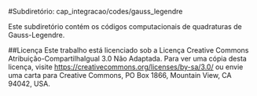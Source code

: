 #Subdiretório: cap_integracao/codes/gauss_legendre

Este subdiretório contém os códigos computacionais de quadraturas de Gauss-Legendre.

##Licença
Este trabalho está licenciado sob a Licença Creative Commons Atribuição-CompartilhaIgual 3.0 Não Adaptada. Para ver uma cópia desta licença, visite https://creativecommons.org/licenses/by-sa/3.0/ ou envie uma carta para Creative Commons, PO Box 1866, Mountain View, CA 94042, USA.
